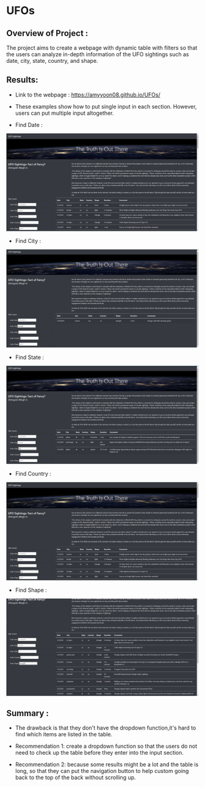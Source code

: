 # UFOs

## Overview of Project :

The project aims to create a webpage with dynamic table with filters so that the users can analyze in-depth information of the UFO sightings such as date, city, state, country, and shape. 

## Results:

- Link to the webpage : https://amyyoon08.github.io/UFOs/  

- These examples show how to put single input in each section. However, users can put multiple input altogether.  

- Find Date :

![Optional Text](Resources/original.PNG)

- Find City :

![Optional Text](Resources/city.PNG)

- Find State :

![Optional Text](Resources/state.PNG)

- Find Country :

![Optional Text](Resources/country.PNG)

- Find Shape :

![Optional Text](Resources/triangle.PNG)


## Summary :

- The drawback is that they don't have the dropdown function,it's hard to find which items are listed in the table.

- Recommendation 1: create a dropdown function so that the users do not need to check up the table before they enter into the input section.

- Recommendation 2: because some results might be a lot and the table is long, so that they can put the navigation button to help custom going back to the top of the back without scrolling up. 
